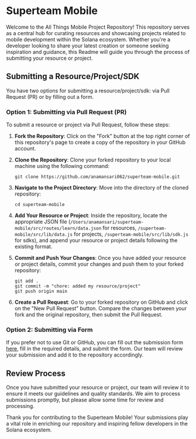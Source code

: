 # Superteam Mobile

Welcome to the All Things Mobile Project Repository! This repository serves as a central hub for curating resources and showcasing projects related to mobile development within the Solana ecosystem. Whether you're a developer looking to share your latest creation or someone seeking inspiration and guidance, this Readme will guide you through the process of submitting your resource or project.

## Submitting a Resource/Project/SDK

You have two options for submitting a resource/project/sdk: via Pull Request (PR) or by filling out a form.

### Option 1: Submitting via Pull Request (PR)

To submit a resource or project via Pull Request, follow these steps:

1. **Fork the Repository**: Click on the "Fork" button at the top right corner of this repository's page to create a copy of the repository in your GitHub account.

2. **Clone the Repository**: Clone your forked repository to your local machine using the following command:
   ```
   git clone https://github.com/anamansari062/superteam-mobile.git
   ```

3. **Navigate to the Project Directory**: Move into the directory of the cloned repository:
   ```
   cd superteam-mobile
   ```

4. **Add Your Resource or Project**: Inside the repository, locate the appropriate JSON file (`/Users/anamansari/superteam-mobile/src/routes/learn/data.json` for resources, `/superteam-mobile/src/lib/data.js` for projects, `/superteam-mobile/src/lib/sdk.js` for sdks), and append your resource or project details following the existing format.

5. **Commit and Push Your Changes**: Once you have added your resource or project details, commit your changes and push them to your forked repository:
   ```
   git add .
   git commit -m "chore: added my resource/project"
   git push origin main
   ```

6. **Create a Pull Request**: Go to your forked repository on GitHub and click on the "New Pull Request" button. Compare the changes between your fork and the original repository, then submit the Pull Request.

### Option 2: Submitting via Form

If you prefer not to use Git or GitHub, you can fill out the submission form [here](), fill in the required details, and submit the form. Our team will review your submission and add it to the repository accordingly.

## Review Process

Once you have submitted your resource or project, our team will review it to ensure it meets our guidelines and quality standards. We aim to process submissions promptly, but please allow some time for review and processing.

Thank you for contributing to the Superteam Mobile! Your submissions play a vital role in enriching our repository and inspiring fellow developers in the Solana ecosystem.